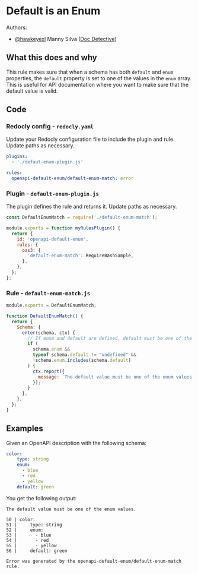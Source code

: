 # Default is an Enum

Authors:
- [@hawkeyexl](https://github.com/hawkeyexl) Manny Silva ([Doc Detective](https://doc-detective.com))

## What this does and why

This rule makes sure that when a schema has both `default` and `enum` properties, the `default` property is set to one of the values in the `enum` array. This is useful for API documentation where you want to make sure that the default value is valid.

## Code

### Redocly config - `redocly.yaml`

Update your Redocly configuration file to include the plugin and rule. Update paths as necessary.

```yaml
plugins:
  - './defaut-enum-plugin.js'

rules:
  openapi-default-enum/default-enum-match: error
```

### Plugin - `default-enum-plugin.js`

The plugin defines the rule and returns it. Update paths as necessary.

```js 
const DefaultEnumMatch = require('./default-enum-match');

module.exports = function myRulesPlugin() {
  return {
    id: 'openapi-default-enum',
    rules: {
      oas3: {
        'default-enum-match': RequireBashSample,
      },
    },
  };
};
```

### Rule - `default-enum-match.js`

```js
module.exports = DefaultEnumMatch;

function DefaultEnumMatch() {
  return {
    Schema: {
      enter(schema, ctx) {
        // If enum and default are defined, default must be one of the enum values
        if (
          schema.enum &&
          typeof schema.default != "undefined" &&
          !schema.enum.includes(schema.default)
        ) {
          ctx.report({
            message: `The default value must be one of the enum values.`,
          });
        }
      },
    },
  };
}

```

## Examples

Given an OpenAPI description with the following schema:

```yaml
color:
    type: string
    enum:
      - blue
      - red
      - yellow
    default: green
```

You get the following output:

```text
The default value must be one of the enum values.

50 | color:
51 |     type: string
52 |     enum:
53 |       - blue
54 |       - red
55 |       - yellow
56 |     default: green

Error was generated by the openapi-default-enum/default-enum-match rule.
```